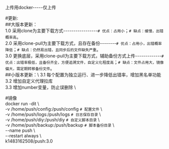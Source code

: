 上传用docker-----仅上传

#更新: \
##大版本更新：\
1.0 采用clone为主要下载方式-----------------`# 优点：占用小`；`# 缺点：缓慢，出错概率高`。\
2.0 采用clone-pull为主要下载方式，且存在备份--------`# 优点：占用小，出错概率降低`；`# 缺点：仍然易出错，且同步后的文件缺失严重`。\
3.0 更换底层，采用clone-pull为主要下载方式，辅助备份方式上传-------------`# 优点：出错率极低，且备份齐全，方便追溯文件，自定义化程度高`；`# 缺点：文件占用大，镜像偏大，需定期转移备份文件`。\
##小版本更新：\ 
3.1 每个配置为独立运行、进一步降低出错率，增加黑名单功能 \
3.2 增加自定义代理拉库 \
3.3 增加number变量，防止误删除 \

#镜像 \
docker run -dit \\\
-v /home/push/config:/push/config `# 配置文件` \\\
-v /home/push/logs:/push/logs `# 日志保存目录` \\\
-v /home/push/diy:/push/diy `# 自定义脚本目录` \\\
-v /home/push/backup:/push/backup `# 脚本备份目录` \\\
--name push \\\
--restart always \\\
k1483162508/push:3.0

